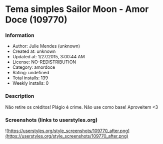 # Tema simples Sailor Moon - Amor Doce (109770)

### Information
- Author: Julie Mendes (unknown)
- Created at: unknown
- Updated at: 1/27/2015, 3:00:44 AM
- License: NO-REDISTRIBUTION
- Category: amordoce
- Rating: undefined
- Total installs: 139
- Weekly installs: 0


### Description
Não retire os créditos! Plágio é crime. Não use como base! Aproveitem <3


### Screenshots (links to userstyles.org)
![https://userstyles.org/style_screenshots/109770_after.png](https://userstyles.org/style_screenshots/109770_after.png)


